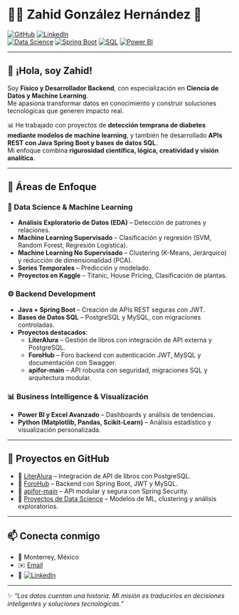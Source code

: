 # 👨‍💻 Zahid González Hernández 🌌  

[![GitHub](https://img.shields.io/badge/GitHub-ZahidGonZ4lez-black?style=flat&logo=github)](https://github.com/Z4hidgonz4lez) 
[![LinkedIn](https://img.shields.io/badge/LinkedIn-Zahid_González-blue?style=flat&logo=linkedin)](https://www.linkedin.com/in/zahid-gonzalez-hernandez/)  
[![Data Science](https://img.shields.io/badge/Data_Science-Active-green?style=flat&logo=python)]()
[![Spring Boot](https://img.shields.io/badge/Backend-SpringBoot-brightgreen?style=flat&logo=spring)]()
[![SQL](https://img.shields.io/badge/SQL-PostgreSQL-blue?style=flat&logo=postgresql)]()
[![Power BI](https://img.shields.io/badge/BI-PowerBI-yellow?style=flat&logo=powerbi)]()

---

## 👋 ¡Hola, soy Zahid!

Soy **Físico y Desarrollador Backend**, con especialización en **Ciencia de Datos y Machine Learning**.  
Me apasiona transformar datos en conocimiento y construir soluciones tecnológicas que generen impacto real.  

📊 He trabajado con proyectos de **detección temprana de diabetes mediante modelos de machine learning**, y también he desarrollado **APIs REST con Java Spring Boot y bases de datos SQL**.  
Mi enfoque combina **rigurosidad científica, lógica, creatividad y visión analítica**.

---

## 🎯 Áreas de Enfoque  

### 🔬 Data Science & Machine Learning
- **Análisis Exploratorio de Datos (EDA)** – Detección de patrones y relaciones.
- **Machine Learning Supervisado** – Clasificación y regresión (SVM, Random Forest, Regresión Logística).  
- **Machine Learning No Supervisado** – Clustering (K-Means, Jerárquico) y reducción de dimensionalidad (PCA).  
- **Series Temporales** – Predicción y modelado.  
- **Proyectos en Kaggle** – Titanic, House Pricing, Clasificación de plantas.  

### ⚙️ Backend Development
- **Java + Spring Boot** – Creación de APIs REST seguras con JWT.  
- **Bases de Datos SQL** – PostgreSQL y MySQL, con migraciones controladas.  
- **Proyectos destacados**:  
  - **LiterAlura** – Gestión de libros con integración de API externa y PostgreSQL.  
  - **ForoHub** – Foro backend con autenticación JWT, MySQL y documentación con Swagger.  
  - **apifor-main** – API robusta con seguridad, migraciones SQL y arquitectura modular.  

### 📊 Business Intelligence & Visualización
- **Power BI y Excel Avanzado** – Dashboards y análisis de tendencias.  
- **Python (Matplotlib, Pandas, Scikit-Learn)** – Análisis estadístico y visualización personalizada.  

---

## 🚀 Proyectos en GitHub  
- 🔹 [LiterAlura](https://github.com/Z4hidgonz4lez/LiterAlura) – Integración de API de libros con PostgreSQL.  
- 🔹 [ForoHub](https://github.com/Z4hidgonz4lez/ForoHub) – Backend con Spring Boot, JWT y MySQL.  
- 🔹 [apifor-main](https://github.com/Z4hidgonz4lez/apifor-main) – API modular y segura con Spring Security.  
- 🔹 [Proyectos de Data Science](https://github.com/Z4hidgonz4lez?tab=repositories) – Modelos de ML, clustering y análisis exploratorios.  

---

## 📫 Conecta conmigo  
- 📍 Monterrey, México  
- ✉️ [Email](mailto:zahidgonz4lez@gmail.com)  
- 💼 [![LinkedIn](https://img.shields.io/badge/LinkedIn-Zahid_González_Hernández-blue?style=flat&logo=linkedin)](https://www.linkedin.com/in/zahid-gonzález-hernández-ds)
  

---

✨ _“Los datos cuentan una historia. Mi misión es traducirlos en decisiones inteligentes y soluciones tecnológicas.”_

